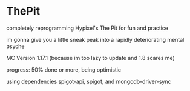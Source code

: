 # ThePit
completely reprogramming Hypixel's The Pit for fun and practice

im gonna give you a little sneak peak into a rapidly deteriorating mental psyche

MC Version 1.17.1 (because im too lazy to update and 1.8 scares me)

progress: 50% done or more, being optimistic

using dependencies spigot-api, spigot, and mongodb-driver-sync
